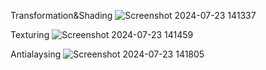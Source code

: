 Transformation&Shading
![Screenshot 2024-07-23 141337](https://github.com/user-attachments/assets/9f3f78dc-dcd4-4c44-a3d5-53727232426f)


Texturing
![Screenshot 2024-07-23 141459](https://github.com/user-attachments/assets/327e73d2-59d0-4223-9bcb-ad34a5d06f2e)


Antialaysing
![Screenshot 2024-07-23 141805](https://github.com/user-attachments/assets/f78fdac6-1367-4498-8323-a8234731db0d)
